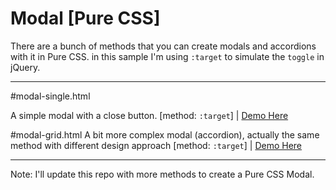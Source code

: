# Modal [Pure CSS]
There are a bunch of methods that you can create modals and accordions with it in Pure CSS. in this sample I'm using `:target` to simulate the `toggle` in jQuery.

---

#modal-single.html

A simple modal with a close button. [method: `:target`] | [Demo Here](http://artless.ir/modal-test/modal-grid.html)


#modal-grid.html
A bit more complex modal (accordion), actually the same method with different design approach [method: `:target`] | [Demo Here](http://artless.ir/modal-test/modal-single.html)

---

Note: I'll update this repo with more methods to create a Pure CSS Modal.